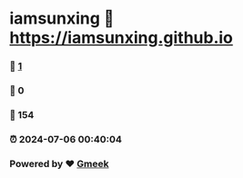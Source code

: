 # iamsunxing :link: https://iamsunxing.github.io 
### :page_facing_up: [1](https://iamsunxing.github.io/tag.html) 
### :speech_balloon: 0 
### :hibiscus: 154 
### :alarm_clock: 2024-07-06 00:40:04 
### Powered by :heart: [Gmeek](https://github.com/Meekdai/Gmeek)
